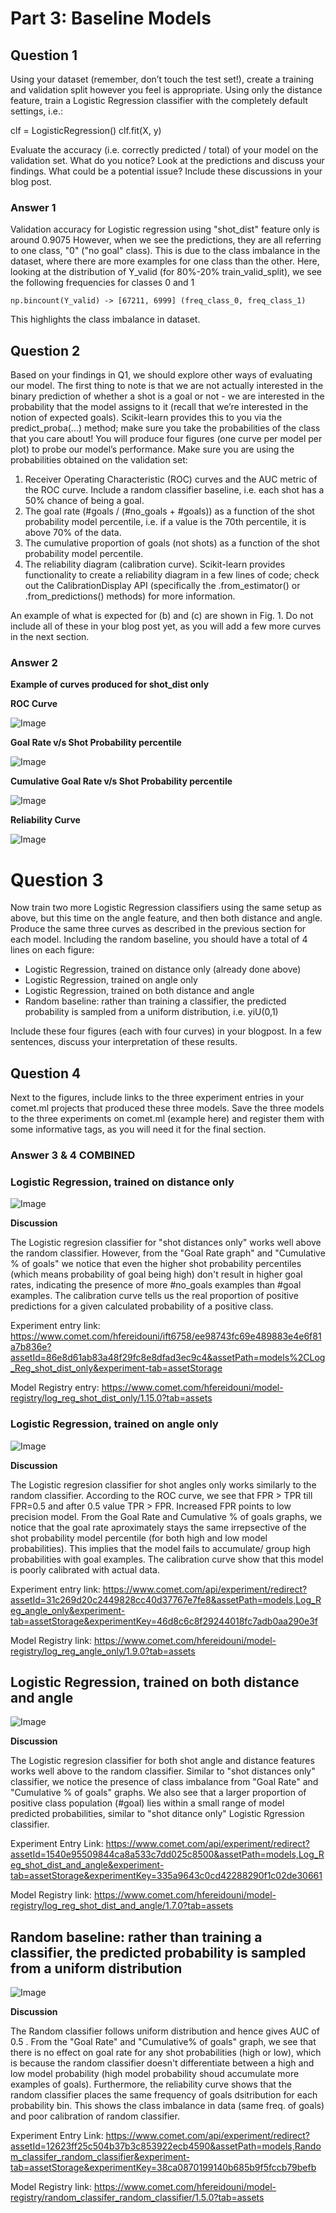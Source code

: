 # Part 3: Baseline Models

## Question 1
Using your dataset (remember, don’t touch the test set!), create a training and validation split however you feel is appropriate. Using only the distance feature, train a Logistic Regression classifier with the completely default settings, i.e.: 

clf = LogisticRegression()
clf.fit(X, y)

Evaluate the accuracy (i.e. correctly predicted / total) of your model on the validation set. What do you notice? Look at the predictions and discuss your findings. What could be a potential issue? Include these discussions in your blog post.

### Answer 1
Validation accuracy for Logistic regression using "shot_dist" feature only is around 0.9075
However, when we see the predictions, they are all referring to one class, "0" ("no goal" class).
This is due to the class imbalance in the dataset, where there are more examples for one class than the other. 
Here, looking at the distribution of Y_valid (for 80%-20% train_valid_split), we see the following frequencies for classes 0 and 1
```
np.bincount(Y_valid) -> [67211, 6999] (freq_class_0, freq_class_1)
```
This highlights the class imbalance in dataset.

## Question 2
Based on your findings in Q1, we should explore other ways of evaluating our model. The first thing to note is that we are not actually interested in the binary prediction of whether a shot is a goal or not - we are interested in the probability that the model assigns to it (recall that we’re interested in the notion of expected goals). Scikit-learn provides this to you via the predict_proba(...) method; make sure you take the probabilities of the class that you care about! You will produce four figures (one curve per model per plot) to probe our model’s performance. Make sure you are using the probabilities obtained on the validation set:
1. Receiver Operating Characteristic (ROC) curves and the AUC metric of the ROC curve. Include a random classifier baseline, i.e. each shot has a 50% chance of being a goal.
2. The goal rate (#goals / (#no_goals + #goals)) as a function of the shot probability model percentile, i.e. if a value is the 70th percentile, it is above 70% of the data.
3. The cumulative proportion of goals (not shots) as a function of the shot probability model percentile.
4. The reliability diagram (calibration curve). Scikit-learn provides functionality to create a reliability diagram in a few lines of code; check out the CalibrationDisplay API (specifically the .from_estimator() or .from_predictions() methods) for more information.

An example of what is expected for (b) and (c) are shown in Fig. 1. Do not include all of these in your blog post yet, as you will add a few more curves in the next section. 

### Answer 2
**Example of curves produced for shot_dist only**

**ROC Curve**

![Image](Baseline_figures_mile_2/Log_Reg_ROC_shot_dist_only.png)

**Goal Rate v/s Shot Probability percentile**

![Image](Baseline_figures_mile_2/Log_Reg_goalratepercentile_shot_dist_only.png)

**Cumulative Goal Rate v/s Shot Probability percentile**

![Image](Baseline_figures_mile_2/Log_Reg_cumulativegoalrate_shot_dist_only.png)

**Reliability Curve**

![Image](Baseline_figures_mile_2/Log_Reg_calibration_shot_dist_only.png)

# Question 3
Now train two more Logistic Regression classifiers using the same setup as above, but this time on the angle feature, and then both distance and angle. Produce the same three curves as described in the previous section for each model. Including the random baseline, you should have a total of 4 lines on each figure: 
 - Logistic Regression, trained on distance only (already done above)
 - Logistic Regression, trained on angle only
 - Logistic Regression, trained on both distance and angle
 - Random baseline: rather than training a classifier, the predicted probability is sampled from a uniform distribution, i.e. yiU(0,1)

Include these four figures (each with four curves) in your blogpost. In a few sentences, discuss your interpretation of these results. 

## Question 4
Next to the figures, include links to the three experiment entries in your comet.ml projects that produced these three models. Save the three models to the three experiments on comet.ml (example here) and register them with some informative tags, as you will need it for the final section. 

### Answer 3 & 4 COMBINED

### **Logistic Regression, trained on distance only**
![Image](Baseline_figures_mile_2/shot_dist_only_per-experiment-graph.png)

**Discussion**

The Logistic regresion classifier for "shot distances only" works well above the random classifier. However, from the "Goal Rate graph" and "Cumulative % of goals" we notice that even the higher shot probability percentiles (which means probability of goal being high) don't result in higher goal rates, indicating the presence of more #no_goals examples than #goal examples. The calibration curve tells us the real proportion of positive predictions for a given calculated probability of a positive class.

Experiment entry link: https://www.comet.com/hfereidouni/ift6758/ee98743fc69e489883e4e6f81a7b836e?assetId=86e8d61ab83a48f29fc8e8dfad3ec9c4&assetPath=models%2CLog_Reg_shot_dist_only&experiment-tab=assetStorage

Model Registry entry: https://www.comet.com/hfereidouni/model-registry/log_reg_shot_dist_only/1.15.0?tab=assets

### **Logistic Regression, trained on angle only**
![Image](Baseline_figures_mile_2/angle_only_per-experiment-graph.png)

**Discussion**

The Logistic regresion classifier for shot angles only works similarly to the random classifier. According to the ROC curve, we see that FPR > TPR till FPR=0.5 and after 0.5 value TPR > FPR. Increased FPR points to low precision model. From the Goal Rate and Cumulative % of goals graphs, we notice that the goal rate aproximately stays the same irrepsective of the shot probability model percentile (for both high and low model probabilities). This implies that the model fails to accumulate/ group high probabilities with goal examples. The calibration curve show that this model is poorly calibrated with actual data.

Experiment entry link: https://www.comet.com/api/experiment/redirect?assetId=31c269d20c2449828cc40d37767e7fe8&assetPath=models,Log_Reg_angle_only&experiment-tab=assetStorage&experimentKey=46d8c6c8f29244018fc7adb0aa290e3f

Model Registry link: https://www.comet.com/hfereidouni/model-registry/log_reg_angle_only/1.9.0?tab=assets


## **Logistic Regression, trained on both distance and angle**
![Image](Baseline_figures_mile_2/shot_dist_and_angle_per-experiment-graph.png)

**Discussion**

The Logistic regresion classifier for both shot angle and distance features works well above to the random classifier. Similar to "shot distances only" classifier, we notice the presence of class imbalance from "Goal Rate" and "Cumulative % of goals" graphs. We also see that a larger proportion of positive class population (#goal) lies within a small range of model predicted probabilities, similar to "shot ditance only" Logistic Rgression classifier.


Experiment Entry Link: https://www.comet.com/api/experiment/redirect?assetId=1540e95509844ca8a533c7dd025c8500&assetPath=models,Log_Reg_shot_dist_and_angle&experiment-tab=assetStorage&experimentKey=335a9643c0cd42288290f1c02de30661

Model Registry link: https://www.comet.com/hfereidouni/model-registry/log_reg_shot_dist_and_angle/1.7.0?tab=assets


## **Random baseline: rather than training a classifier, the predicted probability is sampled from a uniform distribution**
![Image](Baseline_figures_mile_2/random_classifier_per-experiment-graph.png)

**Discussion**

The Random classifier follows uniform distribution and hence gives AUC of 0.5 . 
From the "Goal Rate" and "Cumulative% of goals" graph, we see that there is no effect on goal rate for any shot probabilities (high or low), which is because the random classifier doesn't differentiate between a high and low model probability (high model probability shoud accumulate more examples of goals).
Furthermore, the reliability curve shows that the random classifier places the same frequency of goals dsitribution for each probability bin. This shows the class imbalance in data (same freq. of goals) and poor calibration of random classifier.


Experiment Entry Link: https://www.comet.com/api/experiment/redirect?assetId=12623ff25c504b37b3c853922ecb4590&assetPath=models,Random_classifer_random_classifier&experiment-tab=assetStorage&experimentKey=38ca0870199140b685b9f5fccb79befb

Model Registry link: https://www.comet.com/hfereidouni/model-registry/random_classifer_random_classifier/1.5.0?tab=assets

